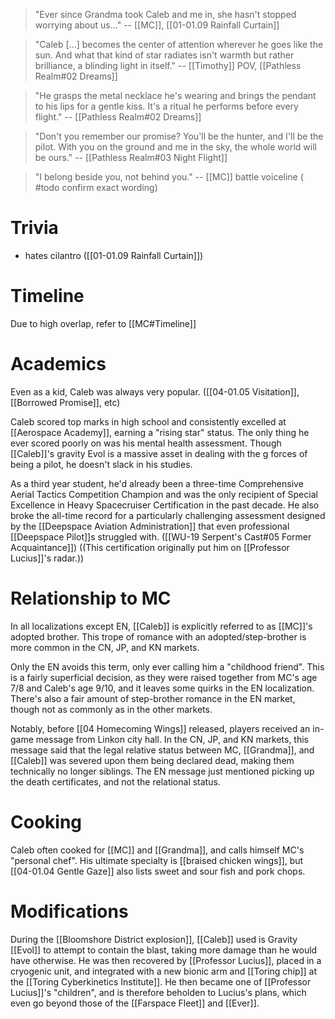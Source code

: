 > "Ever since Grandma took Caleb and me in, she hasn't stopped worrying about us..." 
> -- [[MC]], [[01-01.09 Rainfall Curtain]]

> "Caleb [...] becomes the center of attention wherever he goes like the sun. And what that kind of star radiates isn't warmth but rather brilliance, a blinding light in itself."
> -- [[Timothy]] POV, [[Pathless Realm#02 Dreams]]

> "He grasps the metal necklace he's wearing and brings the pendant to his lips for a gentle kiss. It's a ritual he performs before every flight."
> -- [[Pathless Realm#02 Dreams]]

> "Don't you remember our promise? You'll be the hunter, and I'll be the pilot. With you on the ground and me in the sky, the whole world will be ours."
> -- [[Pathless Realm#03 Night Flight]]

> "I belong beside you, not behind you."
> -- [[MC]] battle voiceline ( #todo confirm exact wording)
# Trivia
* hates cilantro ([[01-01.09 Rainfall Curtain]])

# Timeline
Due to high overlap, refer to [[MC#Timeline]]

# Academics
Even as a kid, Caleb was always very popular. ([[04-01.05 Visitation]], [[Borrowed Promise]], etc)

Caleb scored top marks in high school and consistently excelled at [[Aerospace Academy]], earning a "rising star" status. The only thing he ever scored poorly on was his mental health assessment. Though [[Caleb]]'s gravity Evol is a massive asset in dealing with the g forces of being a pilot, he doesn't slack in his studies.

As a third year student, he'd already been a three-time Comprehensive Aerial Tactics Competition Champion and was the only recipient of Special Excellence in Heavy Spacecruiser Certification in the past decade. He also broke the all-time record for a particularly challenging assessment designed by the [[Deepspace Aviation Administration]] that even professional [[Deepspace Pilot]]s struggled with. ([[WU-19 Serpent's Cast#05 Former Acquaintance]]) ((This certification originally put him on [[Professor Lucius]]'s radar.))

# Relationship to MC
In all localizations except EN, [[Caleb]] is explicitly referred to as [[MC]]'s adopted brother. This trope of romance with an adopted/step-brother is more common in the CN, JP, and KN markets.

Only the EN avoids this term, only ever calling him a "childhood friend". This is a fairly superficial decision, as they were raised together from MC's age 7/8 and Caleb's age 9/10, and it leaves some quirks in the EN localization. There's also a fair amount of step-brother romance in the EN market, though not as commonly as in the other markets.

Notably, before [[04 Homecoming Wings]] released, players received an in-game message from Linkon city hall. In the CN, JP, and KN markets, this message said that the legal relative status between MC, [[Grandma]], and [[Caleb]] was severed upon them being declared dead, making them technically no longer siblings. The EN message just mentioned picking up the death certificates, and not the relational status.

# Cooking
Caleb often cooked for [[MC]] and [[Grandma]], and calls himself MC's "personal chef". His ultimate specialty is [[braised chicken wings]], but [[04-01.04 Gentle Gaze]] also lists sweet and sour fish and pork chops.

# Modifications
During the [[Bloomshore District explosion]], [[Caleb]] used is Gravity [[Evol]] to attempt to contain the blast, taking more damage than he would have otherwise. He was then recovered by [[Professor Lucius]], placed in a cryogenic unit, and integrated with a new bionic arm and [[Toring chip]] at the [[Toring Cyberkinetics Institute]]. He then became one of [[Professor Lucius]]'s "children", and is therefore beholden to Lucius's plans, which even go beyond those of the [[Farspace Fleet]] and [[Ever]].